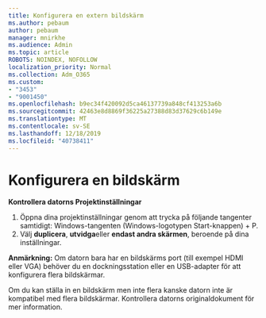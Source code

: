 ```yaml
---
title: Konfigurera en extern bildskärm
ms.author: pebaum
author: pebaum
manager: mnirkhe
ms.audience: Admin
ms.topic: article
ROBOTS: NOINDEX, NOFOLLOW
localization_priority: Normal
ms.collection: Adm_O365
ms.custom:
- "3453"
- "9001450"
ms.openlocfilehash: b9ec34f420092d5ca46137739a848cf413253a6b
ms.sourcegitcommit: 42463e8d8869f36225a27388d83d37629c6b149e
ms.translationtype: MT
ms.contentlocale: sv-SE
ms.lasthandoff: 12/18/2019
ms.locfileid: "40738411"
---
```

# <a name="set-up-one-monitor"></a>Konfigurera en bildskärm

**Kontrollera datorns Projektinställningar**

1. Öppna dina projektinställningar genom att trycka på följande tangenter samtidigt: Windows-tangenten (Windows-logotypen Start-knappen) + P.
2. Välj **duplicera**, **utvidga**eller **endast andra skärmen**, beroende på dina inställningar.

**Anmärkning:** Om datorn bara har en bildskärms port (till exempel HDMI eller VGA) behöver du en dockningsstation eller en USB-adapter för att konfigurera flera bildskärmar.

Om du kan ställa in en bildskärm men inte flera kanske datorn inte är kompatibel med flera bildskärmar. Kontrollera datorns originaldokument för mer information.